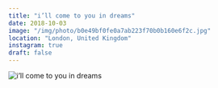 ```yaml
---
title: "i’ll come to you in dreams"
date: 2018-10-03
image: "/img/photo/b0e49bf0fe0a7ab223f70b0b160e6f2c.jpg"
location: "London, United Kingdom"
instagram: true
draft: false
---
```


![i’ll come to you in dreams](/img/photo/b0e49bf0fe0a7ab223f70b0b160e6f2c.jpg)
